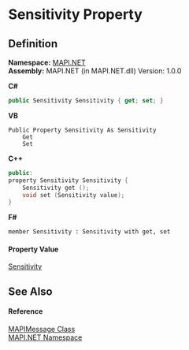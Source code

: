 # Sensitivity Property




## Definition
**Namespace:** <a href="5bef4637-66f8-16d4-e5f4-4d0da57a1538.md">MAPI.NET</a>  
**Assembly:** MAPI.NET (in MAPI.NET.dll) Version: 1.0.0

**C#**
``` C#
public Sensitivity Sensitivity { get; set; }
```
**VB**
``` VB
Public Property Sensitivity As Sensitivity
	Get
	Set
```
**C++**
``` C++
public:
property Sensitivity Sensitivity {
	Sensitivity get ();
	void set (Sensitivity value);
}
```
**F#**
``` F#
member Sensitivity : Sensitivity with get, set
```



#### Property Value
<a href="2aef4a23-80c8-a80c-c45f-dd5fa7514c18.md">Sensitivity</a>

## See Also


#### Reference
<a href="29b8d96c-1ec2-828d-35a5-fae12d8802c8.md">MAPIMessage Class</a>  
<a href="5bef4637-66f8-16d4-e5f4-4d0da57a1538.md">MAPI.NET Namespace</a>  
